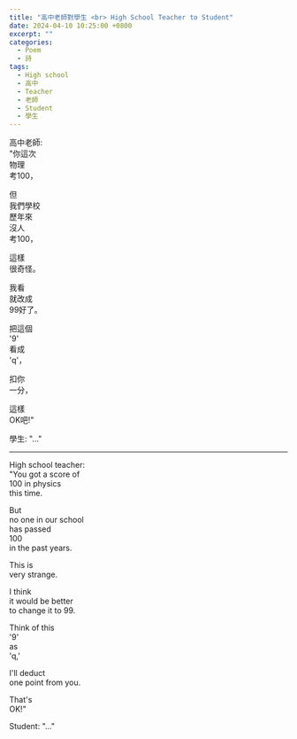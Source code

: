 ```yaml
---
title: "高中老師對學生 <br> High School Teacher to Student"
date: 2024-04-10 10:25:00 +0800
excerpt: ""
categories: 
  - Poem
  - 詩
tags:
  - High school
  - 高中
  - Teacher
  - 老師
  - Student
  - 學生
---
```


高中老師:  
"你這次  
物理  
考100，  

但  
我們學校  
歷年來  
沒人  
考100，  

這樣  
很奇怪。  

我看  
就改成  
99好了。  

把這個  
'9'  
看成  
'q'，  

扣你  
一分，  

這樣  
OK吧!"  

學生: "..."

---

High school teacher:  
"You got a score of  
100 in physics  
this time.

But  
no one in our school  
has passed  
100  
in the past years.

This is  
very strange.

I think  
it would be better  
to change it to 99.

Think of this  
'9'  
as  
'q,'

I'll deduct  
one point from you.

That's  
OK!"

Student: "..."
